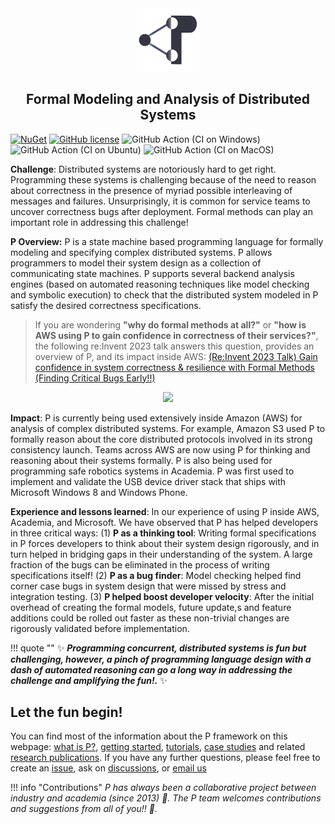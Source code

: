 <style>
  .md-typeset h1,
  .md-content__button {
    display: none;
  }
</style>

<div align="center">
  <img src="icon.png" width="20%">
  <h2>Formal Modeling and Analysis of Distributed Systems</h2>
</div>

[![NuGet](https://img.shields.io/nuget/v/p.svg)](https://www.nuget.org/packages/P/)
[![GitHub license](https://img.shields.io/badge/license-MIT-blue.svg)](https://raw.githubusercontent.com/p-org/P/master/LICENSE.txt)
![GitHub Action (CI on Windows)](https://github.com/p-org/P/workflows/CI%20on%20Windows/badge.svg)
![GitHub Action (CI on Ubuntu)](https://github.com/p-org/P/workflows/CI%20on%20Ubuntu/badge.svg)
![GitHub Action (CI on MacOS)](https://github.com/p-org/P/workflows/CI%20on%20MacOS/badge.svg)

**Challenge**:
Distributed systems are notoriously hard to get right. Programming these systems is challenging because of the need to reason about correctness in the presence of myriad possible interleaving of messages and failures. Unsurprisingly, it is common for service teams to uncover correctness bugs after deployment. Formal methods can play an important role in addressing this challenge!


**P Overview:**
P is a state machine based programming language for formally modeling and specifying complex
distributed systems. P allows programmers to model their system design as a collection of
communicating state machines. P supports several backend analysis engines
(based on automated reasoning techniques like model
checking and symbolic execution) to check that the distributed system modeled in P
satisfy the desired correctness specifications.

> If you are wondering **"why do formal methods at all?"** or **"how is AWS using P to gain confidence in correctness of their services?"**, the following re:Invent 2023 talk answers this question, provides an overview of P, and its impact inside AWS:
[(Re:Invent 2023 Talk) Gain confidence in system correctness & resilience with Formal Methods (Finding Critical Bugs Early!!)](https://youtu.be/FdXZXnkMDxs?si=iFqpl16ONKZuS4C0)



<div align="center">
      <a href="https://www.youtube.com/watch?v=FdXZXnkMDxs">
         <img src="https://img.youtube.com/vi/FdXZXnkMDxs/hqdefault.jpg" style="width:40%;">
      </a>
</div>

**Impact**: P is currently being used extensively inside Amazon (AWS) for analysis of complex distributed systems. For example, Amazon S3 used P to formally reason about the core distributed protocols involved in its strong consistency launch. Teams across AWS are now using P for thinking and reasoning about their systems formally. P is also being used for programming safe robotics systems in Academia. P was first used to implement and validate the USB device driver stack that ships with Microsoft Windows 8 and Windows Phone.

**Experience and lessons learned**:
In our experience of using P inside AWS, Academia, and Microsoft. We have observed that P has helped developers in three critical ways: (1) **P as a thinking tool**: Writing formal specifications in P forces developers to think about their system design rigorously, and in turn helped in bridging gaps in their understanding of the system. A large fraction of the bugs can be eliminated in the process of writing specifications itself! (2) **P as a bug finder**: Model checking helped find corner case bugs in system design that were missed by stress and integration testing. (3) **P helped boost developer velocity**: After the initial overhead of creating the formal models, future update,s and feature additions could be rolled out faster as these non-trivial changes are rigorously validated before implementation.

!!! quote ""
    :sparkles: **_Programming concurrent, distributed systems is fun but challenging, however, a pinch of programming language design with a dash of automated reasoning can go a long way in addressing the challenge and amplifying the fun!._** :sparkles:

## Let the fun begin!

You can find most of the information about the P framework on this webpage:
[what is P?](whatisP.md),
[getting started](getstarted/install.md), [tutorials](tutsoutline.md),
[case studies](casestudies.md) and related [research publications](publications.md). If
you have any further questions, please feel free to create an
[issue](https://github.com/p-org/P/issues), ask on
[discussions](https://github.com/p-org/P/discussions), or
[email us](mailto:ankushdesai@gmail.com)

!!! info "Contributions"
    _P has always been a collaborative project between industry and academia (since 2013)
    :drum:. The P team welcomes contributions and suggestions from all of you!! :punch:._

